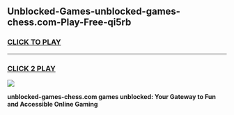 
## Unblocked-Games-unblocked-games-chess.com-Play-Free-qi5rb
<h3>
<a href="https://premium76.site?title=unblocked-games-chess.com&ref=21A">CLICK TO PLAY</a></h3>
<hr>

<h3>
<a href="https://premium76.site?title=unblocked-games-chess.com&ref=21A">CLICK 2 PLAY</a>
  
</h3>

<a href="https://premium76.site?title=unblocked-games-chess.com&ref=21A"><img src="https://clearcache.store/games.png"></a>


**unblocked-games-chess.com games unblocked: Your Gateway to Fun and Accessible Online Gaming**
